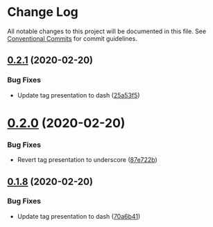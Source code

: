 # Change Log

All notable changes to this project will be documented in this file.
See [Conventional Commits](https://conventionalcommits.org) for commit guidelines.

## [0.2.1](https://github.com/vclerc/console-printer-lerna/compare/v0.2.0...v0.2.1) (2020-02-20)


### Bug Fixes

* Update tag presentation to dash ([25a53f5](https://github.com/vclerc/console-printer-lerna/commit/25a53f5b037bf0310e492c99d67025ab8cee65b0))





# [0.2.0](https://github.com/vclerc/console-printer-lerna/compare/v0.1.8...v0.2.0) (2020-02-20)


### Bug Fixes

* Revert tag presentation to underscore ([87e722b](https://github.com/vclerc/console-printer-lerna/commit/87e722b12211cea368bbbc9620cc4081531b93d9))





## [0.1.8](https://github.com/vclerc/console-printer-lerna/compare/v0.1.7...v0.1.8) (2020-02-20)


### Bug Fixes

* Update tag presentation to dash ([70a6b41](https://github.com/vclerc/console-printer-lerna/commit/70a6b41391cb23b62246cd8541df6cb110fbf746))
